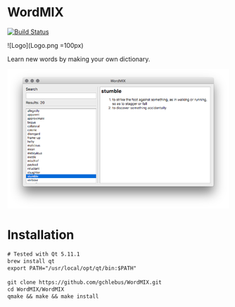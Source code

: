 # WordMIX
[![Build Status](https://travis-ci.com/gchlebus/WordMIX.svg?branch=master)](https://travis-ci.com/gchlebus/WordMIX)

![Logo](Logo.png =100px)

Learn new words by making your own dictionary.

![MainWindow](MainWindow.png)

# Installation

```
# Tested with Qt 5.11.1
brew install qt
export PATH="/usr/local/opt/qt/bin:$PATH"

git clone https://github.com/gchlebus/WordMIX.git
cd WordMIX/WordMIX
qmake && make && make install
```

